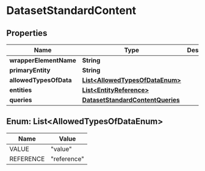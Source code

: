 
# DatasetStandardContent

## Properties
Name | Type | Description | Notes
------------ | ------------- | ------------- | -------------
**wrapperElementName** | **String** |  |  [optional]
**primaryEntity** | **String** |  |  [optional]
**allowedTypesOfData** | [**List&lt;AllowedTypesOfDataEnum&gt;**](#List&lt;AllowedTypesOfDataEnum&gt;) |  |  [optional]
**entities** | [**List&lt;EntityReference&gt;**](EntityReference.md) |  |  [optional]
**queries** | [**DatasetStandardContentQueries**](DatasetStandardContentQueries.md) |  |  [optional]


<a name="List<AllowedTypesOfDataEnum>"></a>
## Enum: List&lt;AllowedTypesOfDataEnum&gt;
Name | Value
---- | -----
VALUE | &quot;value&quot;
REFERENCE | &quot;reference&quot;



